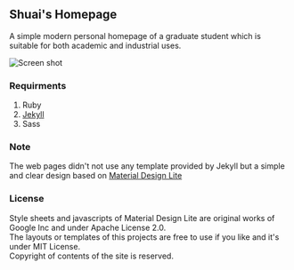 Shuai's Homepage
---
A simple modern personal homepage of a graduate student which is suitable for both academic and industrial uses.  

![Screen shot](http://shuaizhou.me/assets/images/screenshot.jpg)

### Requirments
1. Ruby
2. [Jekyll](https://jekyllrb.com/)
3. Sass
### Note
The web pages didn't not use any template provided by Jekyll but a simple and clear design based on
[Material Design Lite](https://getmdl.io/index.html)
### License
Style sheets and javascripts of Material Design Lite are original works of Google Inc and under Apache License 2.0.  
The layouts or templates of this projects are free to use if you like and it's under MIT License.  
Copyright of contents of the site is reserved.
